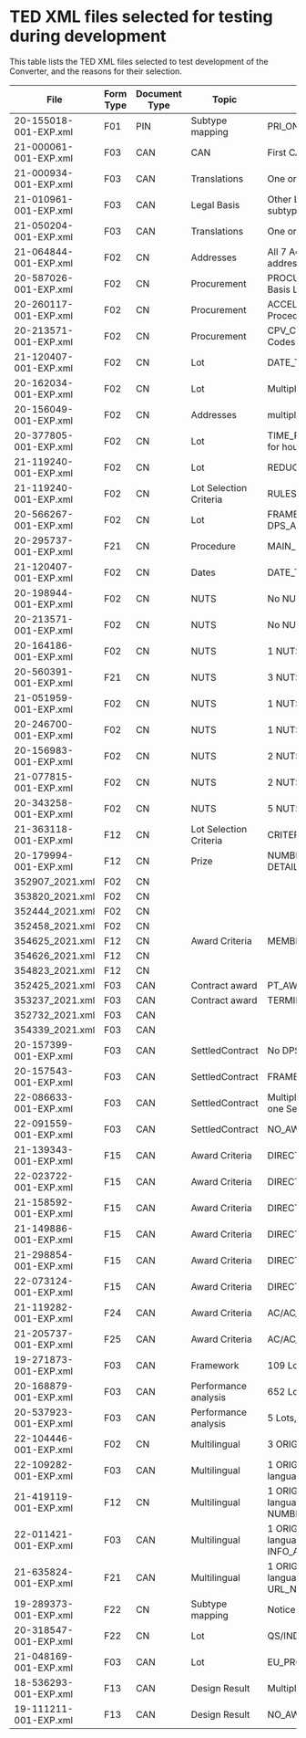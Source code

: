 # TED XML files selected for testing during development

This table lists the TED XML files selected to test development of the Converter, and the reasons for their selection.

| File | Form Type | Document Type | Topic | Reasons for selection |
| --- | --- | --- | --- | --- |
| 20-155018-001-EXP.xml | F01 | PIN | Subtype mapping | PRI_ONLY Maps to subtype 4 |
| 21-000061-001-EXP.xml | F03 | CAN | CAN | First CAN |
| 21-000934-001-EXP.xml | F03 | CAN | Translations | One original English, 23 translations |
| 21-010961-001-EXP.xml | F03 | CAN | Legal Basis | Other Legal Basis for EIB - no eForms subtype mapping available for this Notice |
| 21-050204-001-EXP.xml | F03 | CAN | Translations | One original English, 23 translations |
| 21-064844-001-EXP.xml | F02 | CN | Addresses | All 7 Address elements, 1 duplicated address |
| 20-587026-001-EXP.xml | F02 | CN | Procurement | PROCUREMENT_LAW -> BT-01 Legal Basis Local - Text |
| 20-260117-001-EXP.xml | F02 | CN | Procurement | ACCELERATED_PROC -> BT-106 Procedure Accelerated |
| 20-213571-001-EXP.xml | F02 | CN | Procurement | CPV_CODE -> BT-262 Main Classification Codes |
| 21-120407-001-EXP.xml | F02 | CN | Lot | DATE_TENDER_VALID |
| 20-162034-001-EXP.xml | F02 | CN | Lot | Multiple Tendering languages |
| 20-156049-001-EXP.xml | F02 | CN | Addresses | multiple URL_BUYER |
| 20-377805-001-EXP.xml | F02 | CN | Lot | TIME_RECEIPT_TENDERS with one digit for hour |
| 21-119240-001-EXP.xml | F02 | CN | Lot | REDUCTION_RECOURSE |
| 21-119240-001-EXP.xml | F02 | CN | Lot Selection Criteria | RULES_CRITERIA |
| 20-566267-001-EXP.xml | F02 | CN | Lot | FRAMEWORK and DPS_ADDITIONAL_PURCHASERS |
| 20-295737-001-EXP.xml | F21 | CN | Procedure | MAIN_FEATURES_AWARD |
| 21-120407-001-EXP.xml | F02 | CN | Dates | DATE_TENDER_VALID |
| 20-198944-001-EXP.xml | F02 | CN | NUTS | No NUTS3 codes, MAIN_SITE with 7 P |
| 20-213571-001-EXP.xml | F02 | CN | NUTS | No NUTS3 codes, no MAIN_SITE |
| 20-164186-001-EXP.xml | F02 | CN | NUTS | 1 NUTS3 code, no MAIN_SITE |
| 20-560391-001-EXP.xml | F21 | CN | NUTS | 3 NUTS3 codes, no MAIN_SITE |
| 21-051959-001-EXP.xml | F02 | CN | NUTS | 1 NUTS3 code, MAIN_SITE with 2 P |
| 20-246700-001-EXP.xml | F02 | CN | NUTS | 1 NUTS3 code, MAIN_SITE with 3 P |
| 20-156983-001-EXP.xml | F02 | CN | NUTS | 2 NUTS3 codes, MAIN_SITE with 1 P |
| 21-077815-001-EXP.xml | F02 | CN | NUTS | 2 NUTS3 codes, MAIN_SITE with 2 P |
| 20-343258-001-EXP.xml | F02 | CN | NUTS | 5 NUTS3 codes, MAIN_SITE with 5 P |
| 21-363118-001-EXP.xml | F12 | CN | Lot Selection Criteria | CRITERIA_SELECTION |
| 20-179994-001-EXP.xml | F12 | CN | Prize | NUMBER_VALUE_PRIZE and DETAILS_PAYMENT |
| 352907_2021.xml | F02 | CN |  |  |
| 353820_2021.xml | F02 | CN |  |  |
| 352444_2021.xml | F02 | CN |  |  |
| 352458_2021.xml | F02 | CN |  |  |
| 354625_2021.xml | F12 | CN | Award Criteria | MEMBER_NAME |
| 354626_2021.xml | F12 | CN |  |  |
| 354823_2021.xml | F12 | CN |  |  |
| 352425_2021.xml | F03 | CAN | Contract award | PT_AWARD_CONTRACT_WITHOUT_CALL |
| 353237_2021.xml | F03 | CAN | Contract award | TERMINATION_PIN |
| 352732_2021.xml | F03 | CAN |  |  |
| 354339_2021.xml | F03 | CAN |  |  |
| 20-157399-001-EXP.xml | F03 | CAN | SettledContract | No DPS, no FRAMEWORK |
| 20-157543-001-EXP.xml | F03 | CAN | SettledContract | FRAMEWORK |
| 22-086633-001-EXP.xml | F03 | CAN | SettledContract | Multiple AWARD_CONTRACT collated into one SettledContract |
| 22-091559-001-EXP.xml | F03 | CAN | SettledContract | NO_AWARDED_CONTRACT |
| 21-139343-001-EXP.xml | F15 | CAN | Award Criteria | DIRECTIVE_2014_24_EU/AC/AC_PRICE |
| 22-023722-001-EXP.xml | F15 | CAN | Award Criteria | DIRECTIVE_2014_24_EU/AC/AC_COST |
| 21-158592-001-EXP.xml | F15 | CAN | Award Criteria | DIRECTIVE_2014_25_EU/AC/AC_PRICE |
| 21-149886-001-EXP.xml | F15 | CAN | Award Criteria | DIRECTIVE_2014_23_EU |
| 21-298854-001-EXP.xml | F15 | CAN | Award Criteria | DIRECTIVE_2009_81_EC/AC/AC_PRICE |
| 22-073124-001-EXP.xml | F15 | CAN | Award Criteria | DIRECTIVE_2009_81_EC/AC/AC_CRITERIA |
| 21-119282-001-EXP.xml | F24 | CAN | Award Criteria | AC/AC_CRITERION |
| 21-205737-001-EXP.xml | F25 | CAN | Award Criteria | AC/AC_CRITERION |
| 19-271873-001-EXP.xml | F03 | CAN | Framework | 109 Lots, 5 Awards |
| 20-168879-001-EXP.xml | F03 | CAN | Performance analysis | 652 Lots, 1105 Awards |
| 20-537923-001-EXP.xml | F03 | CAN | Performance analysis | 5 Lots, 178 Awards |
| 22-104446-001-EXP.xml | F02 | CN | Multilingual | 3 ORIGINAL languages, 3 Lots |
| 22-109282-001-EXP.xml | F03 | CAN | Multilingual | 1 ORIGINAL language, 23 TRANSLATION languages, 3 Lots, 6 Awards |
| 21-419119-001-EXP.xml | F12 | CN | Multilingual | 1 ORIGINAL language, 23 TRANSLATION languages, DETAILS_PAYMENT and NUMBER_VALUE_PRIZE |
| 22-011421-001-EXP.xml | F03 | CAN | Multilingual | 1 ORIGINAL language, 23 TRANSLATION languages, INFO_ADD_SUBCONTRACTING |
| 21-635824-001-EXP.xml | F21 | CAN | Multilingual | 1 ORIGINAL language, 23 TRANSLATION languages, modified to add URL_NATIONAL_PROCEDURE |
| 19-289373-001-EXP.xml | F22 | CN | Subtype mapping | Notice type QSU_CALL_COMPETITION |
| 20-318547-001-EXP.xml | F22 | CN | Lot | QS/INDEFINITE_DURATION |
| 21-048169-001-EXP.xml | F03 | CAN | Lot | EU_PROGR_RELATED |
| 18-536293-001-EXP.xml | F13 | CAN | Design Result | Multiple WINNER elements |
| 19-111211-001-EXP.xml | F13 | CAN | Design Result | NO_AWARDED_PRIZE |

